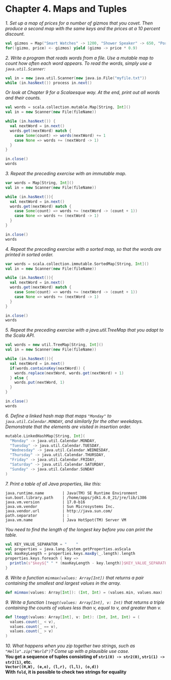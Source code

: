 # Chapter 4. Maps and Tuples

_1. Set up a map of prices for a number of gizmos that you covet. Then produce a second map with
the same keys and the prices at a 10 percent discount._
```scala
val gizmos = Map("Smart Watches" -> 1200, "Shower Speaker" -> 650, "Portable Projector" -> 460)
for((gizmo, price) <- gizmos) yield (gizmo -> price * 0.9)
```

_2. Write a program that reads words from a file. Use a mutable map to count how often each word
appears. To read the words, simply use a `java.util.Scanner`:_
```scala
val in = new java.util.Scanner(new java.io.File("myfile.txt"))
while (in.hasNext()) process in.next()
```
_Or look at Chapter 9 for a Scalaesque way.
At the end, print out all words and their counts._
```scala
val words = scala.collection.mutable.Map[String, Int]()
val in = new Scanner(new File(fileName))

while (in.hasNext()) {
  val nextWord = in.next()
  words.get(nextWord) match {
    case Some(count) => words(nextWord) += 1
    case None => words += (nextWord -> 1)
  }
}

in.close()
words
```

_3. Repeat the preceding exercise with an immutable map._
```scala
var words = Map[String, Int]()
val in = new Scanner(new File(fileName))

while (in.hasNext()){
  val nextWord = in.next()
  words.get(nextWord) match {
    case Some(count) => words += (nextWord -> (count + 1))
    case None => words += (nextWord -> 1)
  }
}

in.close()
words
```    

_4. Repeat the preceding exercise with a sorted map, so that the words are printed in sorted order._
```scala    
var words = scala.collection.immutable.SortedMap[String, Int]()
val in = new Scanner(new File(fileName))

while (in.hasNext()){
  val nextWord = in.next()
  words.get(nextWord) match {
    case Some(count) => words += (nextWord -> (count + 1))
    case None => words += (nextWord -> 1)
  }
}

in.close()
words
```
    
_5. Repeat the preceding exercise with a java.util.TreeMap that you adapt to the Scala API._
```scala
val words = new util.TreeMap[String, Int]()
val in = new Scanner(new File(fileName))

while (in.hasNext()){
  val nextWord = in.next()
  if(words.containsKey(nextWord)) {
    words.replace(nextWord, words.get(nextWord) + 1)
  } else {
    words.put(nextWord, 1)
  }
}

in.close()
words
```
    
_6. Define a linked hash map that maps `"Monday"` to `java.util.Calendar.MONDAY`, and similarly for the other
weekdays. Demonstrate that the elements are visited in insertion order._
```scala
mutable.LinkedHashMap[String, Int](
  "Monday" -> java.util.Calendar.MONDAY,
  "Tuesday" -> java.util.Calendar.TUESDAY,
  "Wednesday" -> java.util.Calendar.WEDNESDAY,
  "Thursday" -> java.util.Calendar.THURSDAY,
  "Friday" -> java.util.Calendar.FRIDAY,
  "Saturday" -> java.util.Calendar.SATURDAY,
  "Sunday" -> java.util.Calendar.SUNDAY
)
```

_7. Print a table of all Java properties, like this:_
```
java.runtime.name        | Java(TM) SE Runtime Environment
sun.boot.library.path    | /home/apps/jdk1.6.0_21/jre/lib/i386
java.vm.version          | 17.0-b16
java.vm.vendor           | Sun Microsystems Inc.
java.vendor.url          | http://java.sun.com/
path.separator           | :
java.vm.name             | Java HotSpot(TM) Server VM
```
_You need to find the length of the longest key before you can print the table._
```scala
val KEY_VALUE_SEPARATOR = "    "
val properties = java.lang.System.getProperties.asScala
val maxKeyLength = properties.keys.maxBy(_.length).length
properties.keys.foreach { key =>
  println(s"$key${" " * (maxKeyLength - key.length)}$KEY_VALUE_SEPARATOR| ${properties(key)}")
}
```

_8. Write a function `minmax(values: Array[Int])` that returns a pair containing the smallest and largest
values in the array._
```scala
def minmax(values: Array[Int]): (Int, Int) = (values.min, values.max)
```

_9. Write a function `lteqgt(values: Array[Int], v: Int)` that returns a triple containing the counts of
values less than v, equal to v, and greater than v._
```scala
def lteqgt(values: Array[Int], v: Int): (Int, Int, Int) = (
  values.count(_ < v),
  values.count(_ == v),
  values.count(_ > v)
)
```

_10. What happens when you zip together two strings, such as `"Hello".zip("World")`? Come up with a
plausible use case._  
**You get a sequence of tuples consisting of `str1(0) -> str2(0)`, `str1(1) -> str2(1)`, etc.  
`Vector((H,W), (e,o), (l,r), (l,l), (o,d))`  
With `fold`, it is possible to check two strings for equality**

